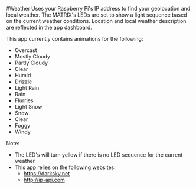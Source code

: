 #Weather
Uses your Raspberry Pi's IP address to find your geolocation and local weather. The MATRIX's LEDs are set to show a light sequence based on the current weather conditions. Location and local weather description are reflected in the app dashboard.

This app currently contains animations for the following:
- Overcast
- Mostly Cloudy
- Partly Cloudy
- Clear
- Humid
- Drizzle
- Light Rain
- Rain
- Flurries
- Light Snow
- Snow
- Clear
- Foggy
- Windy

Note: 
- The LED's will turn yellow if there is no LED sequence for the current weather
- This app relies on the following websites:
	- https://darksky.net
	- http://ip-api.com